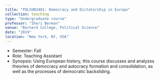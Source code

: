 ```yaml
---
title: "POLSUN3401: Democracy and Dictatorship in Europe"
collection: teaching
type: "Undergraduate course"
professor: "Sheri Berman" 
venue: "Barnard College, Political Science"
date: "2019"
location: "New York, NY, USA"
---
```

* Semester: Fall
* Role: Teaching Assistant
* Synopsis: Using European history, this course discusses and analyzes theories of democracy and autocracy formation and consolidation, as well as the processes of democratic backsliding.